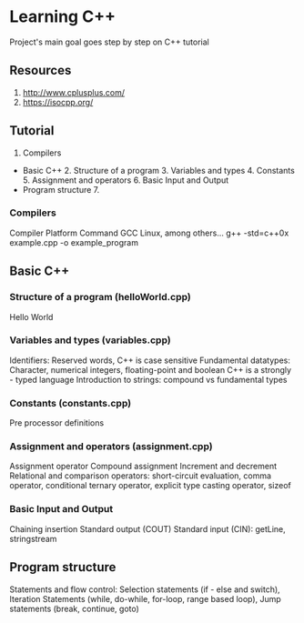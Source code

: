# Learning C++
Project's main goal goes step by step on C++ tutorial

## Resources 
01. http://www.cplusplus.com/
02. https://isocpp.org/

## Tutorial 
1. Compilers
- Basic C++
	2. Structure of a program
	3. Variables and types
	4. Constants
	5. Assignment and operators
	6. Basic Input and Output
- Program structure
	7. 

### Compilers 
Compiler	Platform				Command
GCC			Linux, among others...	g++ -std=c++0x example.cpp -o example_program

## Basic C++

### Structure of a program (helloWorld.cpp)
Hello World

### Variables and types (variables.cpp)
Identifiers: Reserved words, C++ is case sensitive
Fundamental datatypes: Character, numerical integers, floating-point and boolean
C++ is a strongly - typed language
Introduction to strings:  compound vs fundamental types

### Constants (constants.cpp)
Pre processor definitions

### Assignment and operators (assignment.cpp)
Assignment operator
Compound assignment
Increment and decrement
Relational and comparison operators: short-circuit evaluation, comma operator, conditional ternary operator, explicit type casting operator, sizeof

### Basic Input and Output
Chaining insertion
Standard output (COUT)
Standard input (CIN): getLine, stringstream

## Program structure
Statements and flow control: Selection statements (if - else and switch), Iteration Statements (while, do-while, for-loop, range based loop), Jump statements (break, continue, goto)
